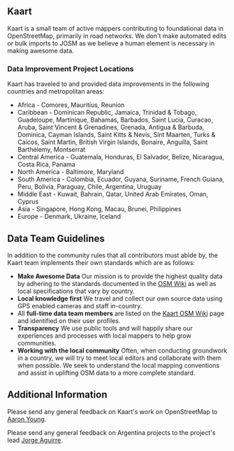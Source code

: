## Kaart
Kaart is a small team of active mappers contributing to foundational data in OpenStreetMap, primarily in road networks. We don't make automated edits or bulk imports to JOSM as we believe a human element is necessary in making awesome data.

### Data Improvement Project Locations
Kaart has traveled to and provided data improvements in the following countries and metropolitan areas:

- Africa - Comores, Mauritius, Reunion
- Caribbean - Dominican Republic, Jamaica, Trinidad & Tobago, Guadeloupe, Martinique, Bahamas, Barbados, Saint Lucia, Curacao, Aruba, Saint Vincent & Grenadines, Grenada, Antigua & Barbuda, Dominica, Cayman Islands, Saint Kitts & Nevis, Sint Maarten, Turks & Caicos, Saint Martin, British Virgin Islands, Bonaire, Anguilla, Saint Barthélemy, Montserrat
- Central America - Guatemala, Honduras, El Salvador, Belize, Nicaragua, Costa Rica, Panama
- North America - Baltimore, Maryland
- South America - Colombia, Ecuador, Guyana, Suriname, French Guiana, Peru, Bolivia, Paraguay, Chile, Argentina, Uruguay
- Middle East - Kuwait, Bahrain, Qatar, United Arab Emirates, Oman, Cyprus
- Asia - Singapore, Hong Kong, Macau, Brunei, Philippines
- Europe - Denmark, Ukraine, Iceland

##  Data Team Guidelines
In addition to the community rules that all contributors must abide by, the Kaart team implements their own standards which are as follows:

- **Make Awesome Data** Our mission is to provide the highest quality data by adhering to the standards documented in the [OSM Wiki](http://wiki.openstreetmap.org) as well as local specifications that vary by country.
- **Local knowledge first** We travel and collect our own source data using GPS enabled cameras and staff in-country.
- All **full-time data team members** are listed on the [Kaart OSM Wiki](https://wiki.openstreetmap.org/wiki/Kaart#Kaart_Data_Team) page and identified on their user profiles.
- **Transparency** We use public tools and will happily share our experiences and processes with local mappers to help grow communities.
- **Working with the local community** Often, when conducting groundwork in a country, we will try to meet local editors and collaborate with them when possible. We seek to understand the local mapping conventions and assist in uplifting OSM data to a more complete standard. 

## Additional Information
Please send any general feedback on Kaart's work on OpenStreetMap to [Aaron Young](http://www.openstreetmap.org/user/vespax).
 
Please send any general feedback on Argentina projects to the project's lead [Jorge Aguirre](https://www.openstreetmap.org/user/JAAS). 
